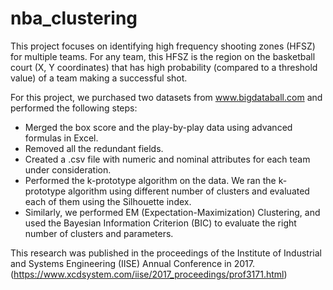 # nba_clustering

This project focuses on identifying high frequency shooting zones (HFSZ) for multiple teams. For any team, this HFSZ is the region on the basketball court (X, Y coordinates) that has high probability (compared to a threshold value) of a team making a successful shot.

For this project, we purchased two datasets from www.bigdataball.com and performed the following steps:
-	Merged the box score and the play-by-play data using advanced formulas in Excel.
-	Removed all the redundant fields.
-	Created a .csv file with numeric and nominal attributes for each team under consideration. 
-	Performed the k-prototype algorithm on the data. We ran the k-prototype algorithm using different number of clusters and evaluated each of them using the Silhouette index. 
-	Similarly, we performed EM (Expectation-Maximization) Clustering, and used the Bayesian Information Criterion (BIC) to evaluate the right number of clusters and parameters.

This research was published in the proceedings of the Institute of Industrial and Systems Engineering (IISE) Annual Conference in 2017. (https://www.xcdsystem.com/iise/2017_proceedings/prof3171.html)
